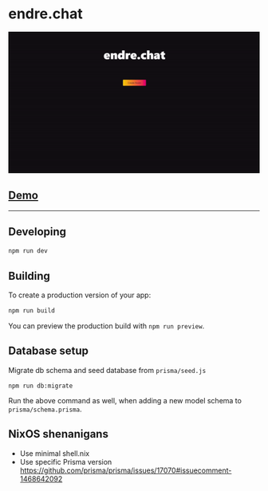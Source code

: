 # endre.chat

![demo](./demo.gif)

## [Demo](https://endre.chat/)

---

## Developing

```bash
npm run dev
```

## Building

To create a production version of your app:

```bash
npm run build
```

You can preview the production build with `npm run preview`.

## Database setup

Migrate db schema and seed database from `prisma/seed.js`

```
npm run db:migrate
```

Run the above command as well, when adding a new model schema to `prisma/schema.prisma`.

## NixOS shenanigans

- Use minimal shell.nix
- Use specific Prisma version https://github.com/prisma/prisma/issues/17070#issuecomment-1468642092
